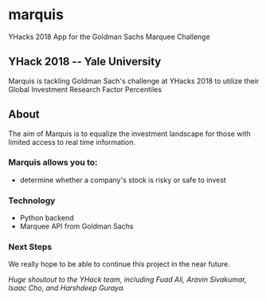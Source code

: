 # marquis
 YHacks 2018 App for the Goldman Sachs Marquee Challenge
 ## YHack 2018 -- Yale University 

 Marquis is tackling Goldman Sach's challenge at YHacks 2018 to utilize their Global Investment Research Factor Percentiles

 ## About
 The aim of Marquis is to equalize the investment landscape for those with limited access to real time information.

 ### Marquis allows you to:
 * determine whether a company's stock is risky or safe to invest

 ### Technology
 * Python backend
 * Marquee API from Goldman Sachs

 ### Next Steps

 We really hope to be able to continue this project in the near future.

 *Huge shoutout to the YHack team, including Fuad Ali, Aravin Sivakumar, Isaac Cho, and Harshdeep Guraya.*

